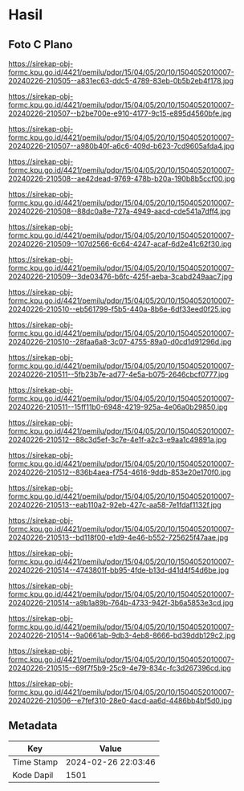 # Hasil

## Foto C Plano

https://sirekap-obj-formc.kpu.go.id/4421/pemilu/pdpr/15/04/05/20/10/1504052010007-20240226-210505--a831ec63-ddc5-4789-83eb-0b5b2eb4f178.jpg

https://sirekap-obj-formc.kpu.go.id/4421/pemilu/pdpr/15/04/05/20/10/1504052010007-20240226-210507--b2be700e-e910-4177-9c15-e895d4560bfe.jpg

https://sirekap-obj-formc.kpu.go.id/4421/pemilu/pdpr/15/04/05/20/10/1504052010007-20240226-210507--a980b40f-a6c6-409d-b623-7cd9605afda4.jpg

https://sirekap-obj-formc.kpu.go.id/4421/pemilu/pdpr/15/04/05/20/10/1504052010007-20240226-210508--ae42dead-9769-478b-b20a-190b8b5ccf00.jpg

https://sirekap-obj-formc.kpu.go.id/4421/pemilu/pdpr/15/04/05/20/10/1504052010007-20240226-210508--88dc0a8e-727a-4949-aacd-cde541a7dff4.jpg

https://sirekap-obj-formc.kpu.go.id/4421/pemilu/pdpr/15/04/05/20/10/1504052010007-20240226-210509--107d2566-6c64-4247-acaf-6d2e41c62f30.jpg

https://sirekap-obj-formc.kpu.go.id/4421/pemilu/pdpr/15/04/05/20/10/1504052010007-20240226-210509--3de03476-b6fc-425f-aeba-3cabd249aac7.jpg

https://sirekap-obj-formc.kpu.go.id/4421/pemilu/pdpr/15/04/05/20/10/1504052010007-20240226-210510--eb561799-f5b5-440a-8b6e-6df33eed0f25.jpg

https://sirekap-obj-formc.kpu.go.id/4421/pemilu/pdpr/15/04/05/20/10/1504052010007-20240226-210510--28faa6a8-3c07-4755-89a0-d0cd1d91296d.jpg

https://sirekap-obj-formc.kpu.go.id/4421/pemilu/pdpr/15/04/05/20/10/1504052010007-20240226-210511--5fb23b7e-ad77-4e5a-b075-2646cbcf0777.jpg

https://sirekap-obj-formc.kpu.go.id/4421/pemilu/pdpr/15/04/05/20/10/1504052010007-20240226-210511--15ff11b0-6948-4219-925a-4e06a0b29850.jpg

https://sirekap-obj-formc.kpu.go.id/4421/pemilu/pdpr/15/04/05/20/10/1504052010007-20240226-210512--88c3d5ef-3c7e-4e1f-a2c3-e9aa1c49891a.jpg

https://sirekap-obj-formc.kpu.go.id/4421/pemilu/pdpr/15/04/05/20/10/1504052010007-20240226-210512--836b4aea-f754-4616-9ddb-853e20e170f0.jpg

https://sirekap-obj-formc.kpu.go.id/4421/pemilu/pdpr/15/04/05/20/10/1504052010007-20240226-210513--eab110a2-92eb-427c-aa58-7e1fdaf1132f.jpg

https://sirekap-obj-formc.kpu.go.id/4421/pemilu/pdpr/15/04/05/20/10/1504052010007-20240226-210513--bd118f00-e1d9-4e46-b552-725625f47aae.jpg

https://sirekap-obj-formc.kpu.go.id/4421/pemilu/pdpr/15/04/05/20/10/1504052010007-20240226-210514--4743801f-bb95-4fde-b13d-d41d4f54d6be.jpg

https://sirekap-obj-formc.kpu.go.id/4421/pemilu/pdpr/15/04/05/20/10/1504052010007-20240226-210514--a9b1a89b-764b-4733-942f-3b6a5853e3cd.jpg

https://sirekap-obj-formc.kpu.go.id/4421/pemilu/pdpr/15/04/05/20/10/1504052010007-20240226-210514--9a0661ab-9db3-4eb8-8666-bd39ddb129c2.jpg

https://sirekap-obj-formc.kpu.go.id/4421/pemilu/pdpr/15/04/05/20/10/1504052010007-20240226-210515--69f7f5b9-25c9-4e79-834c-fc3d267396cd.jpg

https://sirekap-obj-formc.kpu.go.id/4421/pemilu/pdpr/15/04/05/20/10/1504052010007-20240226-210506--e7fef310-28e0-4acd-aa6d-4486bb4bf5d0.jpg


## Metadata

| Key        | Value               |
| ---------- | ------------------- |
| Time Stamp | 2024-02-26 22:03:46 |
| Kode Dapil | 1501                |




